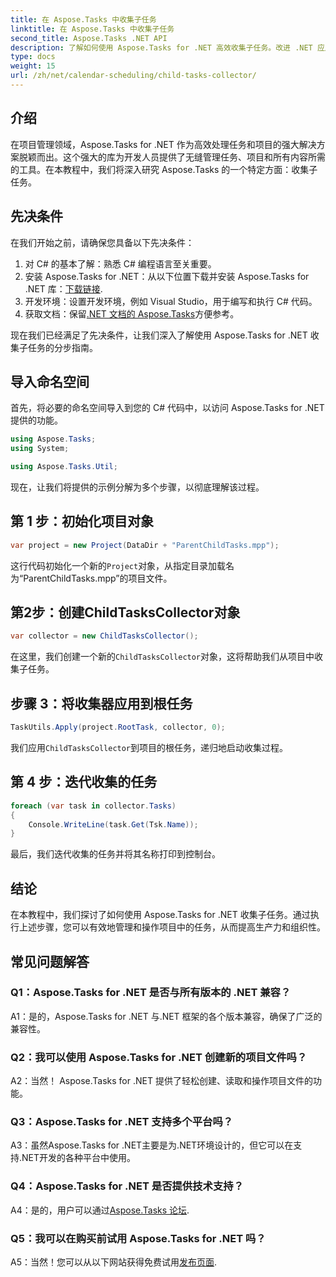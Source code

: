```yaml
---
title: 在 Aspose.Tasks 中收集子任务
linktitle: 在 Aspose.Tasks 中收集子任务
second_title: Aspose.Tasks .NET API
description: 了解如何使用 Aspose.Tasks for .NET 高效收集子任务。改进 .NET 应用程序中的项目管理。
type: docs
weight: 15
url: /zh/net/calendar-scheduling/child-tasks-collector/
---
```

## 介绍

在项目管理领域，Aspose.Tasks for .NET 作为高效处理任务和项目的强大解决方案脱颖而出。这个强大的库为开发人员提供了无缝管理任务、项目和所有内容所需的工具。在本教程中，我们将深入研究 Aspose.Tasks 的一个特定方面：收集子任务。

## 先决条件

在我们开始之前，请确保您具备以下先决条件：

1. 对 C# 的基本了解：熟悉 C# 编程语言至关重要。
2. 安装 Aspose.Tasks for .NET：从以下位置下载并安装 Aspose.Tasks for .NET 库：[下载链接](https://releases.aspose.com/tasks/net/).
3. 开发环境：设置开发环境，例如 Visual Studio，用于编写和执行 C# 代码。
4. 获取文档：保留[.NET 文档的 Aspose.Tasks](https://reference.aspose.com/tasks/net/)方便参考。

现在我们已经满足了先决条件，让我们深入了解使用 Aspose.Tasks for .NET 收集子任务的分步指南。

## 导入命名空间

首先，将必要的命名空间导入到您的 C# 代码中，以访问 Aspose.Tasks for .NET 提供的功能。

```csharp
using Aspose.Tasks;
using System;

using Aspose.Tasks.Util;

```

现在，让我们将提供的示例分解为多个步骤，以彻底理解该过程。

## 第 1 步：初始化项目对象

```csharp
var project = new Project(DataDir + "ParentChildTasks.mpp");
```

这行代码初始化一个新的`Project`对象，从指定目录加载名为“ParentChildTasks.mpp”的项目文件。

## 第2步：创建ChildTasksCollector对象

```csharp
var collector = new ChildTasksCollector();
```

在这里，我们创建一个新的`ChildTasksCollector`对象，这将帮助我们从项目中收集子任务。

## 步骤 3：将收集器应用到根任务

```csharp
TaskUtils.Apply(project.RootTask, collector, 0);
```

我们应用`ChildTasksCollector`到项目的根任务，递归地启动收集过程。

## 第 4 步：迭代收集的任务

```csharp
foreach (var task in collector.Tasks)
{
    Console.WriteLine(task.Get(Tsk.Name));
}
```

最后，我们迭代收集的任务并将其名称打印到控制台。

## 结论

在本教程中，我们探讨了如何使用 Aspose.Tasks for .NET 收集子任务。通过执行上述步骤，您可以有效地管理和操作项目中的任务，从而提高生产力和组织性。

## 常见问题解答

### Q1：Aspose.Tasks for .NET 是否与所有版本的 .NET 兼容？

A1：是的，Aspose.Tasks for .NET 与.NET 框架的各个版本兼容，确保了广泛的兼容性。

### Q2：我可以使用 Aspose.Tasks for .NET 创建新的项目文件吗？

A2：当然！ Aspose.Tasks for .NET 提供了轻松创建、读取和操作项目文件的功能。

### Q3：Aspose.Tasks for .NET 支持多个平台吗？

A3：虽然Aspose.Tasks for .NET主要是为.NET环境设计的，但它可以在支持.NET开发的各种平台中使用。

### Q4：Aspose.Tasks for .NET 是否提供技术支持？

 A4：是的，用户可以通过[Aspose.Tasks 论坛](https://forum.aspose.com/c/tasks/15).

### Q5：我可以在购买前试用 Aspose.Tasks for .NET 吗？

 A5：当然！您可以从以下网站获得免费试用[发布页面](https://releases.aspose.com/).